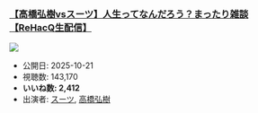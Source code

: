 ### [【高橋弘樹vsスーツ】人生ってなんだろう？まったり雑談【ReHacQ生配信】](https://www.youtube.com/watch?v=C4Mo2hRnUac)
[![](https://img.youtube.com/vi/C4Mo2hRnUac/sddefault.jpg)](https://www.youtube.com/watch?v=C4Mo2hRnUac)
-   公開日: 2025-10-21
-   視聴数: 143,170
-   **いいね数: 2,412**
-   出演者: [スーツ](/rehacq_fan/people/スーツ "wikilink"), [高橋弘樹](/rehacq_fan/people/高橋弘樹 "wikilink")
